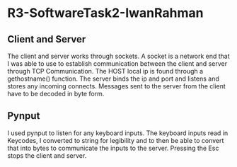 # R3-SoftwareTask2-IwanRahman

## Client and Server

The client and server works through sockets. A socket is a network end that I was able to use to establish communication
between the client and server through TCP Communication. The HOST local ip is found through a gethostname() function. 
The server binds the ip and port and listens and stores any incoming connects. Messages sent to the server from the 
client have to be decoded in byte form.

## Pynput
I used pynput to listen for any keyboard inputs. The keyboard inputs read in Keycodes, I converted to string for 
legibility and to then be able to convert that into bytes to communicate the inputs to the server. Pressing the Esc 
stops the client and server.



 
